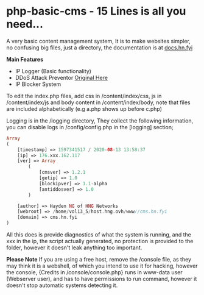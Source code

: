 # php-basic-cms - 15 Lines is all you need...
A very basic content management system, It is to make websites simpler, no confusing big files, just a directory, the documentation is at [docs.hn.fyi](https://docs.hn.fyi/d/5-hng-cms-guide) 

**Main Features**

* IP Logger (Basic functionality)
* DDoS Attack Preventor [Original Here](https://github.com/GiacomoDevIT/AntiDDoS)
* IP Blocker System


To edit the index.php files, add css in /content/index/css, js in /content/index/js and body content in /content/index/body, note that files are included alphabetically (e.g a.php shows up before c.php)

Logging is in the /logging directory, They collect the following information, you can disable logs in /config/config.php in the [logging] section;
```php
Array
(
    [timestamp] => 1597341517 / 2020-08-13 13:58:37
    [ip] => 176.xxx.162.117
    [ver] => Array
        (
            [cmsver] => 1.2.1
            [getip] => 1.0
            [blockipver] => 1.1-alpha
            [antiddosver] => 1.0
        )

    [author] => Hayden NG of HNG Networks
    [webroot] => /home/vol13_5/host.hng.ovh/www//cms.hn.fyi
    [domain] => cms.hn.fyi
)

```
All this does is provide diagnostics of what the system is running, and the xxx in the ip, the script actually generated, no protection is provided to the folder, however it doesn't leak anything too important.

**Please Note**
If you are using a free host, remove the /console file, as they may think it is a webshell, of which you intend to use it for hacking, however the console, {Credits in /console/console.php} runs in www-data user (Webserver user), and has to have permissions to run command, however it doesn't stop automatic systems detecting it.
